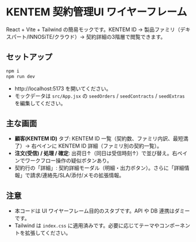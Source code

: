 # KENTEM 契約管理UI ワイヤーフレーム

React + Vite + Tailwind の簡易モックです。KENTEM ID → 製品ファミリ（デキスパート/INNOSiTE/クラウド）→ 契約詳細の3階層で閲覧できます。

## セットアップ

```bash
npm i
npm run dev
```

- http://localhost:5173 を開いてください。
- モックデータは `src/App.jsx` の `seedOrders` / `seedContracts` / `seedExtras` を編集してください。

## 主な画面

- **顧客(KENTEM ID)** タブ: KENTEM ID 一覧（契約数、ファミリ内訳、最短満了）→ 右ペインに KENTEM ID 詳細（ファミリ別の契約一覧）。
- **注文(受信) / 処理 / 確定**: 出荷日↑（同日は受信時刻↑）で並び替え。右ペインでワークフロー操作の疑似ボタンあり。
- 契約行の「詳細」: 契約詳細モーダル（明細・出力ボタン）。さらに「詳細情報」で請求/連絡先/SLA/添付/メモの拡張情報。

## 注意

- 本コードは UI ワイヤーフレーム目的のスタブです。API や DB 連携はダミーです。
- Tailwind は `index.css` に適用済みです。必要に応じてテーマやコンポーネントを拡張してください。
